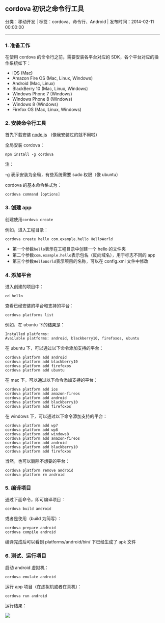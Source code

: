 ## cordova 初识之命令行工具

分类：移动开发 | 标签：cordova、命令行、Android | 发布时间：2014-02-11 00:00:00

___

### 1. 准备工作

在使用 cordova 的命令行之前，需要安装各平台对应的 SDK，各个平台对应的操作系统如下：

* iOS (Mac)
* Amazon Fire OS (Mac, Linux, Windows)
* Android (Mac, Linux)
* BlackBerry 10 (Mac, Linux, Windows)
* Windows Phone 7 (Windows)
* Windows Phone 8 (Windows)
* Windows 8 (Windows)
* Firefox OS (Mac, Linux, Windows)

### 2. 安装命令行工具

首先下载安装 [node.js](http://nodejs.org/) （像我安装过的就不用啦）

全局安装 cordova：
```
npm install -g cordova
```

注：

-g 表示安装为全局，有些系统需要 sudo 权限（像 ubuntu）

cordova 的基本命令格式为：
```
cordova command [options]
```

### 3. 创建 app

创建使用```cordova create```

例如，进入工程目录：
```
cordova create hello com.example.hello HelloWorld
```

* 第一个参数```hello```表示在工程目录中创建一个 hello 的文件夹
* 第二个参数```com.example.hello```表示包名（反向域名），用于标志不同的 app
* 第三个参数```HelloWorld```表示项目的名称，可以在 config.xml 文件中修改

### 4. 添加平台

进入创建的项目中：
```
cd hello
```

查看已经安装的平台和支持的平台：
```
cordova platforms list
```

例如，在 ubuntu 下的结果是：
```
Installed platforms:
Available platforms: android, blackberry10, firefoxos, ubuntu
```

在 ubuntu 下，可以通过以下命令添加支持的平台：
```
cordova platform add android
cordova platform add blackberry10
cordova platform add firefoxos
cordova platform add ubuntu
```

在 mac 下，可以通过以下命令添加支持的平台：
```
cordova platform add ios
cordova platform add amazon-fireos
cordova platform add android
cordova platform add blackberry10
cordova platform add firefoxos
```

在 windows 下，可以通过以下命令添加支持的平台：
```
cordova platform add wp7
cordova platform add wp8
cordova platform add windows8
cordova platform add amazon-fireos
cordova platform add android
cordova platform add blackberry10
cordova platform add firefoxos
```

当然，也可以删除不想要的平台：
```
cordova platform remove android
cordova platform rm android
```

### 5. 编译项目

通过下面命令，即可编译项目：
```
cordova build android
```

或者是使用（build 为简写）：
```
cordova prepare android
cordova compile android
```

编译完成后可以看到 platforms/android/bin/ 下已经生成了 apk 文件

### 6. 测试、运行项目

启动 android 虚拟机：
```
cordova emulate android
```

运行 app 项目（在虚拟机或者在真机）：
```
cordova run android
```

运行结果：

![](/posts/2014/02/11/1.png)